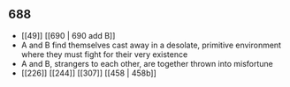 ## 688
- [[49]] [[690 | 690 add B]] 
- A and B find themselves cast away in a desolate, primitive environment where they must fight for their very existence
- A and B, strangers to each other, are together thrown into misfortune
- [[226]] [[244]] [[307]] [[458 | 458b]] 

